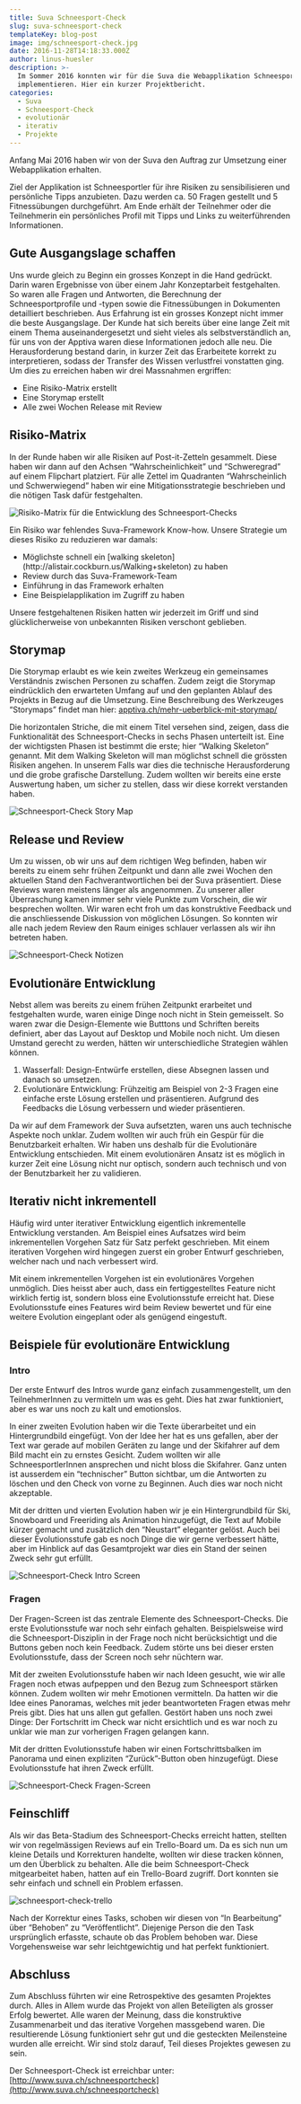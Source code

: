 ```yaml
---
title: Suva Schneesport-Check
slug: suva-schneesport-check
templateKey: blog-post
image: img/schneesport-check.jpg
date: 2016-11-28T14:18:33.000Z
author: linus-huesler
description: >-
  Im Sommer 2016 konnten wir für die Suva die Webapplikation Schneesport-Check
  implementieren. Hier ein kurzer Projektbericht.
categories:
  - Suva
  - Schneesport-Check
  - evolutionär
  - iterativ
  - Projekte
---
```


Anfang Mai 2016 haben wir von der Suva den Auftrag zur Umsetzung einer Webapplikation erhalten.

Ziel der Applikation ist Schneesportler für ihre Risiken zu sensibilisieren und persönliche Tipps anzubieten. Dazu werden ca. 50 Fragen gestellt und 5 Fitnessübungen durchgeführt. Am Ende erhält der Teilnehmer oder die Teilnehmerin ein persönliches Profil mit Tipps und Links zu weiterführenden Informationen.

<h2>Gute Ausgangslage schaffen</h2>

Uns wurde gleich zu Beginn ein grosses Konzept in die Hand gedrückt. Darin waren Ergebnisse von über einem Jahr Konzeptarbeit festgehalten. So waren alle Fragen und Antworten, die Berechnung der Schneesportprofile und -typen sowie die Fitnessübungen in Dokumenten detailliert beschrieben. Aus Erfahrung ist ein grosses Konzept nicht immer die beste Ausgangslage. Der Kunde hat sich bereits über eine lange Zeit mit einem Thema auseinandergesetzt und sieht vieles als selbstverständlich an, für uns von der Apptiva waren diese Informationen jedoch alle neu. Die Herausforderung bestand darin, in kurzer Zeit das Erarbeitete korrekt zu interpretieren, sodass der Transfer des Wissen verlustfrei vonstatten ging. Um dies zu erreichen haben wir drei Massnahmen ergriffen:

<ul>
 	<li><span style="font-weight: 400;">Eine Risiko-Matrix erstellt</span></li>
 	<li>Eine Storymap erstellt</li>
 	<li>Alle zwei Wochen Release mit Review</li>
</ul>

<h2>Risiko-Matrix</h2>

In der Runde haben wir alle Risiken auf Post-it-Zetteln gesammelt. Diese haben wir dann auf den Achsen “Wahrscheinlichkeit” und “Schweregrad” auf einem Flipchart platziert. Für alle Zettel im Quadranten “Wahrscheinlich und Schwerwiegend” haben wir eine Mitigationsstrategie beschrieben und die nötigen Task dafür festgehalten.

<img src="img/schneesport-check-risiken.jpg" alt="Risiko-Matrix für die Entwicklung des Schneesport-Checks"  />

Ein Risiko war fehlendes Suva-Framework Know-how. Unsere Strategie um dieses Risiko zu reduzieren war damals:

<ul>
 	<li>Möglichste schnell ein [walking skeleton](http://alistair.cockburn.us/Walking+skeleton) zu haben</li>
 	<li>Review durch das Suva-Framework-Team</li>
 	<li>Einführung in das Framework erhalten</li>
 	<li>Eine Beispielapplikation im Zugriff zu haben</li>
</ul>
Unsere festgehaltenen Risiken hatten wir jederzeit im Griff und sind glücklicherweise von unbekannten Risiken verschont geblieben.

<h2>Storymap</h2>

Die Storymap erlaubt es wie kein zweites Werkzeug ein gemeinsames Verständnis zwischen Personen zu schaffen. Zudem zeigt die Storymap eindrücklich den erwarteten Umfang auf und den geplanten Ablauf des Projekts in Bezug auf die Umsetzung. Eine Beschreibung des Werkzeuges “Storymaps” findet man hier: [apptiva.ch/mehr-ueberblick-mit-storymap/](/mehr-ueberblick-mit-storymap/)

Die horizontalen Striche, die mit einem Titel versehen sind, zeigen, dass die Funktionalität des Schneesport-Checks in sechs Phasen unterteilt ist. Eine der wichtigsten Phasen ist bestimmt die erste; hier “Walking Skeleton” genannt. Mit dem Walking Skeleton will man möglichst schnell die grössten Risiken angehen. In unserem Falls war dies die technische Herausforderung und die grobe grafische Darstellung. Zudem wollten wir bereits eine erste Auswertung haben, um sicher zu stellen, dass wir diese korrekt verstanden haben.

<img src="img/schneesport-check-storymap.jpg" alt="Schneesport-Check Story Map" />

<h2>Release und Review</h2>

Um zu wissen, ob wir uns auf dem richtigen Weg befinden, haben wir bereits zu einem sehr frühen Zeitpunkt und dann alle zwei Wochen den aktuellen Stand den Fachverantwortlichen bei der Suva präsentiert. Diese Reviews waren meistens länger als angenommen. Zu unserer aller Überraschung kamen immer sehr viele Punkte zum Vorschein, die wir besprechen wollten. Wir waren echt froh um das konstruktive Feedback und die anschliessende Diskussion von möglichen Lösungen. So konnten wir alle nach jedem Review den Raum einiges schlauer verlassen als wir ihn betreten haben.

<img src="img/schneesport-check-notizen.jpg" alt="Schneesport-Check Notizen" />

<h2>Evolutionäre Entwicklung</h2>

Nebst allem was bereits zu einem frühen Zeitpunkt erarbeitet und festgehalten wurde, waren einige Dinge noch nicht in Stein gemeisselt. So waren zwar die Design-Elemente wie Butttons und Schriften bereits definiert, aber das Layout auf Desktop und Mobile noch nicht. Um diesen Umstand gerecht zu werden, hätten wir unterschiedliche Strategien wählen können.

<ol>
 	<li>Wasserfall: Design-Entwürfe erstellen, diese Absegnen lassen und danach so umsetzen.</li>
 	<li>Evolutionäre Entwicklung: Frühzeitig am Beispiel von 2-3 Fragen eine einfache erste Lösung erstellen und präsentieren. Aufgrund des Feedbacks die Lösung verbessern und wieder präsentieren.</li>
</ol>

Da wir auf dem Framework der Suva aufsetzten, waren uns auch technische Aspekte noch unklar. Zudem wollten wir auch früh ein Gespür für die Benutzbarkeit erhalten. Wir haben uns deshalb für die Evolutionäre Entwicklung entschieden. Mit einem evolutionären Ansatz ist es möglich in kurzer Zeit eine Lösung nicht nur optisch, sondern auch technisch und von der Benutzbarkeit her zu validieren.

<h2>Iterativ nicht inkrementell</h2>

Häufig wird unter iterativer Entwicklung eigentlich inkrementelle Entwicklung verstanden. Am Beispiel eines Aufsatzes wird beim inkrementellen Vorgehen Satz für Satz perfekt geschrieben. Mit einem iterativen Vorgehen wird hingegen zuerst ein grober Entwurf geschrieben, welcher nach und nach verbessert wird.

Mit einem inkrementellen Vorgehen ist ein evolutionäres Vorgehen unmöglich. Dies heisst aber auch, dass ein fertiggestelltes Feature nicht wirklich fertig ist, sondern bloss eine Evolutionsstufe erreicht hat. Diese Evolutionsstufe eines Features wird beim Review bewertet und für eine weitere Evolution eingeplant oder als genügend eingestuft.

<h2>Beispiele für evolutionäre Entwicklung</h2>

<h3>Intro</h3>

Der erste Entwurf des Intros wurde ganz einfach zusammengestellt, um den TeilnehmerInnen zu vermitteln um was es geht. Dies hat zwar funktioniert, aber es war uns noch zu kalt und emotionslos.

In einer zweiten Evolution haben wir die Texte überarbeitet und ein Hintergrundbild eingefügt. Von der Idee her hat es uns gefallen, aber der Text war gerade auf mobilen Geräten zu lange und der Skifahrer auf dem Bild macht ein zu ernstes Gesicht. Zudem wollten wir alle SchneesportlerInnen ansprechen und nicht bloss die Skifahrer. Ganz unten ist ausserdem ein “technischer” Button sichtbar, um die Antworten zu löschen und den Check von vorne zu Beginnen. Auch dies war noch nicht akzeptable.

Mit der dritten und vierten Evolution haben wir je ein Hintergrundbild für Ski, Snowboard und Freeriding als Animation hinzugefügt, die Text auf Mobile kürzer gemacht und zusätzlich den “Neustart” eleganter gelöst. Auch bei dieser Evolutionsstufe gab es noch Dinge die wir gerne verbessert hätte, aber im Hinblick auf das Gesamtprojekt war dies ein Stand der seinen Zweck sehr gut erfüllt.

<img src="img/schneesport-check-intro-screen.jpg" alt="Schneesport-Check Intro Screen"  />

<h3>Fragen</h3>

Der Fragen-Screen ist das zentrale Elemente des Schneesport-Checks. Die erste Evolutionsstufe war noch sehr einfach gehalten. Beispielsweise wird die Schneesport-Disziplin in der Frage noch nicht berücksichtigt und die Buttons geben noch kein Feedback. Zudem störte uns bei dieser ersten Evolutionsstufe, dass der Screen noch sehr nüchtern war.

Mit der zweiten Evolutionsstufe haben wir nach Ideen gesucht, wie wir alle Fragen noch etwas aufpeppen und den Bezug zum Schneesport stärken können. Zudem wollten wir mehr Emotionen vermitteln. Da hatten wir die Idee eines Panoramas, welches mit jeder beantworteten Fragen etwas mehr Preis gibt. Dies hat uns allen gut gefallen. Gestört haben uns noch zwei Dinge: Der Fortschritt im Check war nicht ersichtlich und es war noch zu unklar wie man zur vorherigen Fragen gelangen kann.

Mit der dritten Evolutionsstufe haben wir einen Fortschrittsbalken im Panorama und einen expliziten “Zurück”-Button oben hinzugefügt. Diese Evolutionsstufe hat ihren Zweck erfüllt.

<img src="img/schneesport-check-fragen-screen.jpg" alt="Schneesport-Check Fragen-Screen" />

<h2>Feinschliff</h2>

Als wir das Beta-Stadium des Schneesport-Checks erreicht hatten, stellten wir von regelmässigen Reviews auf ein Trello-Board um. Da es sich nun um kleine Details und Korrekturen handelte, wollten wir diese tracken können, um den Überblick zu behalten. Alle die beim Schneesport-Check mitgearbeitet haben, hatten auf ein Trello-Board zugriff. Dort konnten sie sehr einfach und schnell ein Problem erfassen.

<img src="img/schneesport-check-trello.jpg" alt="schneesport-check-trello"  />

Nach der Korrektur eines Tasks, schoben wir diesen von “In Bearbeitung” über “Behoben” zu “Veröffentlicht”. Diejenige Person die den Task ursprünglich erfasste, schaute ob das Problem behoben war. Diese Vorgehensweise war sehr leichtgewichtig und hat perfekt funktioniert.

<h2>Abschluss</h2>

Zum Abschluss führten wir eine Retrospektive des gesamten Projektes durch. Alles in Allem wurde das Projekt von allen Beteiligten als grosser Erfolg bewertet. Alle waren der Meinung, dass die konstruktive Zusammenarbeit und das iterative Vorgehen massgebend waren. Die resultierende Lösung funktioniert sehr gut und die gesteckten Meilensteine wurden alle erreicht. Wir sind stolz darauf, Teil dieses Projektes gewesen zu sein.

Der Schneesport-Check ist erreichbar unter: [http://www.suva.ch/schneesportcheck](http://www.suva.ch/schneesportcheck)
